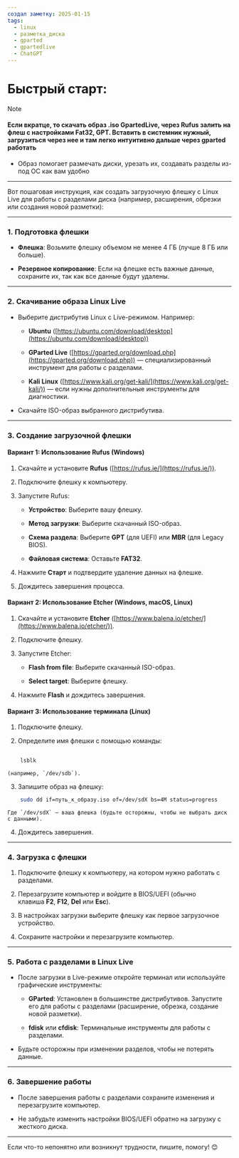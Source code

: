 ```yaml
---
создал заметку: 2025-01-15
tags:
  - linux
  - разметка_диска
  - gparted
  - gpartedlive
  - ChatGPT
---
```

# Быстрый старт:
> [!NOTE]
> #### Если вкратце, то скачать образ .iso GpartedLive, через  Rufus залить на флеш с настройками Fat32, GPT. Вставить в системник нужный, загрузиться через нее и там легко интуитивно дальше через gparted работать

- Образ помогает размечать диски, урезать их, создавать разделы из-под ОС как вам удобно


---

Вот пошаговая инструкция, как создать загрузочную флешку с Linux Live для работы с разделами диска (например, расширения, обрезки или создания новой разметки):

---

### 1. **Подготовка флешки**

- **Флешка**: Возьмите флешку объемом не менее 4 ГБ (лучше 8 ГБ или больше).
    
- **Резервное копирование**: Если на флешке есть важные данные, сохраните их, так как все данные будут удалены.
    

---

### 2. **Скачивание образа Linux Live**

- Выберите дистрибутив Linux с Live-режимом. Например:
    
    - **Ubuntu** ([https://ubuntu.com/download/desktop](https://ubuntu.com/download/desktop))
        
    - **GParted Live** ([https://gparted.org/download.php](https://gparted.org/download.php)) — специализированный инструмент для работы с разделами.
        
    - **Kali Linux** ([https://www.kali.org/get-kali/](https://www.kali.org/get-kali/)) — если нужны дополнительные инструменты для диагностики.
        
- Скачайте ISO-образ выбранного дистрибутива.
    

---

### 3. **Создание загрузочной флешки**

#### **Вариант 1: Использование Rufus (Windows)**

1. Скачайте и установите **Rufus** ([https://rufus.ie/](https://rufus.ie/)).
    
2. Подключите флешку к компьютеру.
    
3. Запустите Rufus:
    
    - **Устройство**: Выберите вашу флешку.
        
    - **Метод загрузки**: Выберите скачанный ISO-образ.
        
    - **Схема раздела**: Выберите **GPT** (для UEFI) или **MBR** (для Legacy BIOS).
        
    - **Файловая система**: Оставьте **FAT32**.
        
4. Нажмите **Старт** и подтвердите удаление данных на флешке.
    
5. Дождитесь завершения процесса.
    

#### **Вариант 2: Использование Etcher (Windows, macOS, Linux)**

1. Скачайте и установите **Etcher** ([https://www.balena.io/etcher/](https://www.balena.io/etcher/)).
    
2. Подключите флешку.
    
3. Запустите Etcher:
    
    - **Flash from file**: Выберите скачанный ISO-образ.
        
    - **Select target**: Выберите флешку.
        
4. Нажмите **Flash** и дождитесь завершения.
    

#### **Вариант 3: Использование терминала (Linux)**

1. Подключите флешку.
    
2. Определите имя флешки с помощью команды:
    
```bash
   
    lsblk
```
    
    (например, `/dev/sdb`).
    
3. Запишите образ на флешку:
    
```bash
    sudo dd if=путь_к_образу.iso of=/dev/sdX bs=4M status=progress
```
    
    Где `/dev/sdX` — ваша флешка (будьте осторожны, чтобы не выбрать диск с данными).
    
4. Дождитесь завершения.
    

---

### 4. **Загрузка с флешки**

1. Подключите флешку к компьютеру, на котором нужно работать с разделами.
    
2. Перезагрузите компьютер и войдите в BIOS/UEFI (обычно клавиша **F2**, **F12**, **Del** или **Esc**).
    
3. В настройках загрузки выберите флешку как первое загрузочное устройство.
    
4. Сохраните настройки и перезагрузите компьютер.
    

---

### 5. **Работа с разделами в Linux Live**

- После загрузки в Live-режиме откройте терминал или используйте графические инструменты:
    
    - **GParted**: Установлен в большинстве дистрибутивов. Запустите его для работы с разделами (расширение, обрезка, создание новой разметки).
        
    - **fdisk** или **cfdisk**: Терминальные инструменты для работы с разделами.
        
- Будьте осторожны при изменении разделов, чтобы не потерять данные.
    

---

### 6. **Завершение работы**

- После завершения работы с разделами сохраните изменения и перезагрузите компьютер.
    
- Не забудьте изменить настройки BIOS/UEFI обратно на загрузку с жесткого диска.
    

---

Если что-то непонятно или возникнут трудности, пишите, помогу! 😊